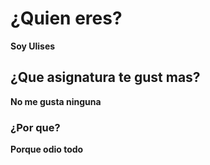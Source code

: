 # ¿Quien eres?
 **Soy Ulises**

 ## ¿Que asignatura te gust mas?
 **No me gusta ninguna**

 ### ¿Por que?
 **Porque odio todo**